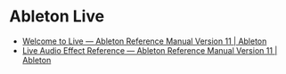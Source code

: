 # Ableton Live

- [Welcome to Live — Ableton Reference Manual Version 11 | Ableton](https://www.ableton.com/en/manual/welcome-to-live/)
- [Live Audio Effect Reference — Ableton Reference Manual Version 11 | Ableton](https://www.ableton.com/en/manual/live-audio-effect-reference/)
